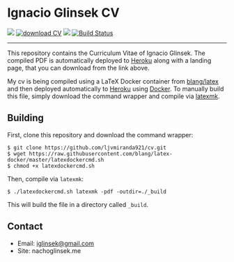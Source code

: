 # Ignacio Glinsek CV

[![](https://img.shields.io/website-up-down-green-red/https/glinsekcv.herokuapp.com.svg?label=Ignacio&nbsp;Glinsek)](https://nachoglinsek.me/)
[![download CV](https://img.shields.io/badge/download-PDF-brightgreen.svg)](http://bit.ly/2RIknVp)
[![](https://img.shields.io/github/license/nakioman/cv.svg)](https://github.com/nakioman/cv/blob/master/LICENSE)
[![Build Status](https://travis-ci.org/nakioman/CV.svg?branch=master)](https://travis-ci.org/nakioman/CV)

----
This repository contains the Curriculum Vitae of Ignacio Glinsek. The
compiled PDF is automatically deployed to [Heroku](https://heroku.com/) along with a landing page, that you can download from the link above.

My cv is being compiled using a LaTeX Docker container from
[blang/latex](https://hub.docker.com/r/blang/latex/) and then deployed automatically to [Heroku](https://heroku.com) using [Docker](https://www.docker.com/). To manually build this
file, simply download the command wrapper and compile via
[latexmk](http://mg.readthedocs.io/latexmk.html).

## Building

First, clone this repository and download the command wrapper:

```shell
$ git clone https://github.com/ljvmiranda921/cv.git
$ wget https://raw.githubusercontent.com/blang/latex-docker/master/latexdockercmd.sh
$ chmod +x latexdockercmd.sh
```
Then, compile via `latexmk`:

```shell
$ ./latexdockercmd.sh latexmk -pdf -outdir=./_build
```

This will build the file in a directory called `_build`.

## Contact

- Email: iglinsek@gmail.com
- Site: nachoglinsek.me
